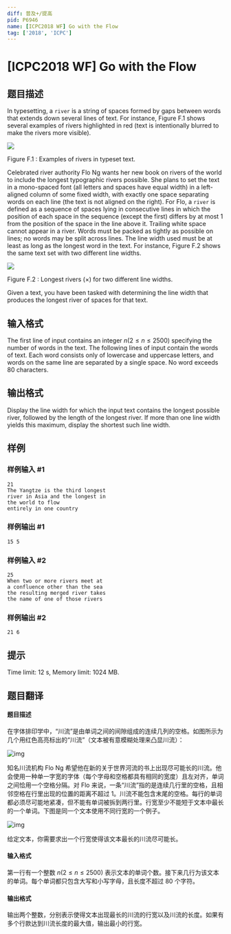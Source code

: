 ```yaml
---
diff: 普及+/提高
pid: P6946
name: [ICPC2018 WF] Go with the Flow
tag: ['2018', 'ICPC']
---
```

# [ICPC2018 WF] Go with the Flow
## 题目描述



In typesetting, a `river` is a string of spaces formed by gaps between words that extends down several lines of text. For instance, Figure F.1 shows several examples of rivers highlighted in red (text is intentionally blurred to make the rivers more visible).

![](https://onlinejudgeimages.s3-ap-northeast-1.amazonaws.com/problem/15694/1.png)

Figure F.1 : Examples of rivers in typeset text.

Celebrated river authority Flo Ng wants her new book on rivers of the world to include the longest typographic rivers possible. She plans to set the text in a mono-spaced font (all letters and spaces have equal width) in a left-aligned column of some fixed width, with exactly one space separating words on each line (the text is not aligned on the right). For Flo, a `river` is defined as a sequence of spaces lying in consecutive lines in which the position of each space in the sequence (except the first) differs by at most $1$ from the position of the space in the line above it. Trailing white space cannot appear in a river. Words must be packed as tightly as possible on lines; no words may be split across lines. The line width used must be at least as long as the longest word in the text. For instance, Figure F.2 shows the same text set with two different line widths.

![](https://onlinejudgeimages.s3-ap-northeast-1.amazonaws.com/problem/15694/2.png)

Figure F.2 : Longest rivers $( \times )$ for two different line widths.

Given a text, you have been tasked with determining the line width that produces the longest river of spaces for that text.


## 输入格式



The first line of input contains an integer $n (2 \le n \le 2 500)$ specifying the number of words in the text. The following lines of input contain the words of text. Each word consists only of lowercase and uppercase letters, and words on the same line are separated by a single space. No word exceeds $80$ characters.


## 输出格式



Display the line width for which the input text contains the longest possible river, followed by the length of the longest river. If more than one line width yields this maximum, display the shortest such line width.


## 样例

### 样例输入 #1
```
21
The Yangtze is the third longest
river in Asia and the longest in
the world to flow
entirely in one country

```
### 样例输出 #1
```
15 5

```
### 样例输入 #2
```
25
When two or more rivers meet at
a confluence other than the sea
the resulting merged river takes
the name of one of those rivers

```
### 样例输出 #2
```
21 6

```
## 提示

Time limit: 12 s, Memory limit: 1024 MB. 


## 题目翻译

#### 题目描述
在字体排印学中，“川流”是由单词之间的间隙组成的连续几列的空格。如图所示为几个用红色高亮标出的“川流”（文本被有意模糊处理来凸显川流）：

![img](https://onlinejudgeimages.s3-ap-northeast-1.amazonaws.com/problem/15694/1.png)

知名川流机构 Flo Ng 希望他在新的关于世界河流的书上出现尽可能长的川流。他会使用一种单一字宽的字体（每个字母和空格都具有相同的宽度）且左对齐，单词之间恰用一个空格分隔。对 Flo 来说，一条“川流”指的是连续几行里的空格，且相邻空格在行里出现的位置的距离不超过 $1$。川流不能包含末尾的空格。每行的单词都必须尽可能地紧凑，但不能有单词被拆到两行里。行宽至少不能短于文本中最长的一个单词。下图是同一个文本使用不同行宽的一个例子。

![img](https://onlinejudgeimages.s3-ap-northeast-1.amazonaws.com/problem/15694/2.png)

给定文本，你需要求出一个行宽使得该文本最长的川流尽可能长。

#### 输入格式
第一行有一个整数 $n(2≤n≤2500)$ 表示文本的单词个数。接下来几行为该文本的单词。每个单词都只包含大写和小写字母，且长度不超过 $80$ 个字符。

#### 输出格式
输出两个整数，分别表示使得文本出现最长的川流的行宽以及川流的长度。如果有多个行款达到川流长度的最大值，输出最小的行宽。
